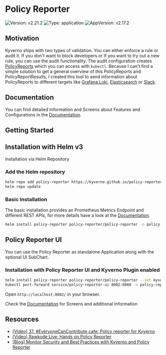 # Policy Reporter

![Version: v2.21.2](https://img.shields.io/badge/Version-v2.21.2-informational?style=flat-square) ![Type: application](https://img.shields.io/badge/Type-application-informational?style=flat-square) ![AppVersion: v2.17.2](https://img.shields.io/badge/AppVersion-v2.17.2-informational?style=flat-square)

## Motivation

Kyverno ships with two types of validation. You can either enforce a rule or audit it. If you don't want to block developers or if you want to try out a new rule, you can use the audit functionality. The audit configuration creates [PolicyReports](https://kyverno.io/docs/policy-reports/) which you can access with `kubectl`. Because I can't find a simple solution to get a general overview of this PolicyReports and PolicyReportResults, I created this tool to send information about PolicyReports to different targets like [Grafana Loki](https://grafana.com/oss/loki/), [Elasticsearch](https://www.elastic.co/de/elasticsearch/) or [Slack](https://slack.com/). 

## Documentation

You can find detailed Information and Screens about Features and Configurations in the [Documentation](https://kyverno.github.io/policy-reporter/guide/02-getting-started#core--policy-reporter-ui).

## Getting Started

## Installation with Helm v3

Installation via Helm Repository

### Add the Helm repository
```bash
helm repo add policy-reporter https://kyverno.github.io/policy-reporter
helm repo update
```

### Basic Installation

The basic installation provides an Prometheus Metrics Endpoint and different REST APIs, for more details have a look at the [Documentation](https://kyverno.github.io/policy-reporter/guide/02-getting-started).

```bash
helm install policy-reporter policy-reporter/policy-reporter -n policy-reporter --create-namespace
```

## Policy Reporter UI

You can use the Policy Reporter as standalone Application along with the optional UI SubChart.

### Installation with Policy Reporter UI and Kyverno Plugin enabled
```bash
helm install policy-reporter policy-reporter/policy-reporter --set kyvernoPlugin.enabled=true --set ui.enabled=true --set ui.plugins.kyverno=true -n policy-reporter --create-namespace
kubectl port-forward service/policy-reporter-ui 8082:8080 -n policy-reporter
```
Open `http://localhost:8082/` in your browser.

Check the [Documentation](https://kyverno.github.io/policy-reporter/guide/02-getting-started#core--policy-reporter-ui) for Screens and additional Information

## Resources

* [[Video] 37. #EveryoneCanContribute cafe: Policy reporter for Kyverno](https://youtu.be/1mKywg9f5Fw)
* [[Video] Rawkode Live: Hands on Policy Reporter](https://www.youtube.com/watch?v=ZrOtTELNLyg)
* [[Blog] Monitor Security and Best Practices with Kyverno and Policy Reporter](https://blog.webdev-jogeleit.de/blog/monitor-security-with-kyverno-and-policy-reporter/)
